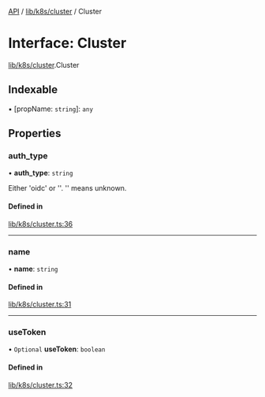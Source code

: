 [API](../API.md) / [lib/k8s/cluster](../modules/lib_k8s_cluster.md) / Cluster

# Interface: Cluster

[lib/k8s/cluster](../modules/lib_k8s_cluster.md).Cluster

## Indexable

▪ [propName: `string`]: `any`

## Properties

### auth\_type

• **auth\_type**: `string`

Either 'oidc' or ''. '' means unknown.

#### Defined in

[lib/k8s/cluster.ts:36](https://github.com/headlamp-k8s/headlamp/blob/072d2509b/frontend/src/lib/k8s/cluster.ts#L36)

___

### name

• **name**: `string`

#### Defined in

[lib/k8s/cluster.ts:31](https://github.com/headlamp-k8s/headlamp/blob/072d2509b/frontend/src/lib/k8s/cluster.ts#L31)

___

### useToken

• `Optional` **useToken**: `boolean`

#### Defined in

[lib/k8s/cluster.ts:32](https://github.com/headlamp-k8s/headlamp/blob/072d2509b/frontend/src/lib/k8s/cluster.ts#L32)
